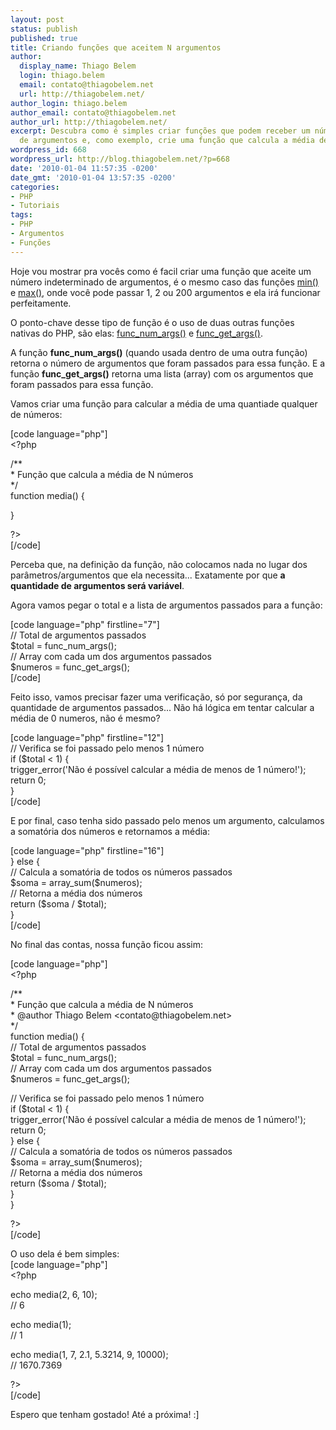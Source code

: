 ```yaml
---
layout: post
status: publish
published: true
title: Criando funções que aceitem N argumentos
author:
  display_name: Thiago Belem
  login: thiago.belem
  email: contato@thiagobelem.net
  url: http://thiagobelem.net/
author_login: thiago.belem
author_email: contato@thiagobelem.net
author_url: http://thiagobelem.net/
excerpt: Descubra como é simples criar funções que podem receber um número indeterminado
  de argumentos e, como exemplo, crie uma função que calcula a média de N números.
wordpress_id: 668
wordpress_url: http://blog.thiagobelem.net/?p=668
date: '2010-01-04 11:57:35 -0200'
date_gmt: '2010-01-04 13:57:35 -0200'
categories:
- PHP
- Tutoriais
tags:
- PHP
- Argumentos
- Funções
---
```

<p>Hoje vou mostrar pra vocês como é facil criar uma função que aceite um número indeterminado de argumentos, é o mesmo caso das funções <a href="http://www.php.net/manual/pt_BR/function.min.php" target="_blank">min()</a> e <a href="http://www.php.net/manual/pt_BR/function.max.php" target="_blank">max()</a>, onde você pode passar 1, 2 ou 200 argumentos e ela irá funcionar perfeitamente.</p>
<p>O ponto-chave desse tipo de função é o uso de duas outras funções nativas do PHP, são elas: <a href="http://www.php.net/manual/pt_BR/function.func-num-args.php" target="_blank">func_num_args()</a> e <a href="http://www.php.net/manual/pt_BR/function.func-get-args.php" target="_blank">func_get_args()</a>.</p>
<p>A função <strong>func_num_args()</strong> (quando usada dentro de uma outra função) retorna o número de argumentos que foram passados para essa função. E a função <strong>func_get_args()</strong> retorna uma lista (array) com os argumentos que foram passados para essa função.</p>
<p>Vamos criar uma função para calcular a média de uma quantiade qualquer de números:</p>
<p>[code language="php"]<br />
&lt;?php</p>
<p>/**<br />
 * Função que calcula a média de N números<br />
 */<br />
function media() {</p>
<p>}</p>
<p>?&gt;<br />
[/code]</p>
<p>Perceba que, na definição da função, não colocamos nada no lugar dos parâmetros/argumentos que ela necessita... Exatamente por que <strong>a quantidade de argumentos será variável</strong>.</p>
<p>Agora vamos pegar o total e a lista de argumentos passados para a função:</p>
<p>[code language="php" firstline="7"]<br />
	// Total de argumentos passados<br />
	$total = func_num_args();<br />
	// Array com cada um dos argumentos passados<br />
	$numeros = func_get_args();<br />
[/code]</p>
<p>Feito isso, vamos precisar fazer uma verificação, só por segurança, da quantidade de argumentos passados... Não há lógica em tentar calcular a média de 0 numeros, não é mesmo?</p>
<p>[code language="php" firstline="12"]<br />
	// Verifica se foi passado pelo menos 1 número<br />
	if ($total &lt; 1) {<br />
		trigger_error('Não é possível calcular a média de menos de 1 número!');<br />
		return 0;<br />
	}<br />
[/code]</p>
<p>E por final, caso tenha sido passado pelo menos um argumento, calculamos a somatória dos números e retornamos a média:</p>
<p>[code language="php" firstline="16"]<br />
	} else {<br />
		// Calcula a somatória de todos os números passados<br />
		$soma = array_sum($numeros);<br />
		// Retorna a média dos números<br />
		return ($soma / $total);<br />
	}<br />
[/code]</p>
<p>No final das contas, nossa função ficou assim:</p>
<p>[code language="php"]<br />
&lt;?php</p>
<p>/**<br />
 * Função que calcula a média de N números<br />
 * @author Thiago Belem &lt;contato@thiagobelem.net&gt;<br />
 */<br />
function media() {<br />
	// Total de argumentos passados<br />
	$total = func_num_args();<br />
	// Array com cada um dos argumentos passados<br />
	$numeros = func_get_args();</p>
<p>	// Verifica se foi passado pelo menos 1 número<br />
	if ($total &lt; 1) {<br />
		trigger_error('Não é possível calcular a média de menos de 1 número!');<br />
		return 0;<br />
	} else {<br />
		// Calcula a somatória de todos os números passados<br />
		$soma = array_sum($numeros);<br />
		// Retorna a média dos números<br />
		return ($soma / $total);<br />
	}<br />
}</p>
<p>?&gt;<br />
[/code]</p>
<p>O uso dela é bem simples:<br />
[code language="php"]<br />
&lt;?php</p>
<p>echo media(2, 6, 10);<br />
// 6</p>
<p>echo media(1);<br />
// 1</p>
<p>echo media(1, 7, 2.1, 5.3214, 9, 10000);<br />
// 1670.7369</p>
<p>?&gt;<br />
[/code]</p>
<p>Espero que tenham gostado! Até a próxima! :]</p>
